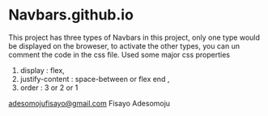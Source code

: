 # Navbars.github.io
This project has three types of Navbars in this project, only one type would be displayed on the broweser, to activate the other types, you can un comment the code in the css file. 
Used some major css properties 
1. display : flex, 
2. justify-content : space-between or flex end , 
3. order : 3 or 2 or 1

adesomojufisayo@gmail.com
Fisayo Adesomoju
